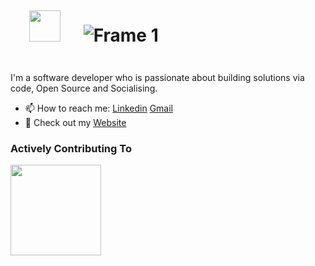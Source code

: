  # <img src="https://user-images.githubusercontent.com/74038190/212284087-bbe7e430-757e-4901-90bf-4cd2ce3e1852.gif" width="50px" style="margin:30px" /> ![Frame 1](https://github.com/srisri332/srisri332/assets/58304531/9b067b74-1765-475a-ac85-8d0f78472a28)


I'm a software developer who is passionate about building solutions via code, Open Source and Socialising.
 <br>
 
- 📫 How to reach me: [Linkedin](https://www.linkedin.com/in/kattukolu-srisri-reddy-30a65a172/) [Gmail](mailto:srisrireddy.k@gmail.com)
- :scroll: Check out my [Website](https://youthful-davinci-9a01c9.netlify.app/)

<h3>Actively Contributing To </h3>
<a href="https://github.com/mattermost/mattermost"> <img src="https://github.com/srisri332/srisri332/assets/58304531/6f7a641f-1d46-43e0-8eae-535ef496da3e" width="145px"  /> </a>


